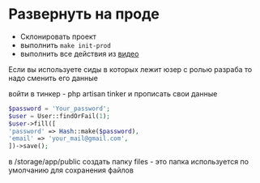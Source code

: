 # Развернуть на проде

* Склонировать проект
* выполнить ```make init-prod```
* выполнить все действия из [видео](https://www.youtube.com/watch?v=d8NiAbqb6aI)


Если вы используете сиды в которых лежит юзер с ролью разраба
то надо сменить его данные

войти в тинкер - php artisan tinker и прописать свои данные

```php
$password = 'Your_password';
$user = User::findOrFail(1);
$user->fill([
'password' => Hash::make($password),
'email' => 'your_mail@gmail.com',
])->save();
```
в /storage/app/public создать папку files - это папка используется по умолчанию для сохранения файлов

